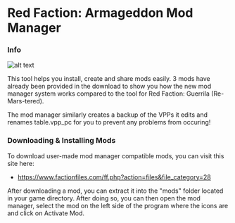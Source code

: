 # Red Faction: Armageddon Mod Manager

### Info

![alt text](https://i.imgur.com/3rNPPr2.png "First release picture")

This tool helps you install, create and share mods easily. 3 mods have already been provided in the download to show you how the new mod manager system works compared to the tool for Red Faction: Guerrila (Re-Mars-tered).

The mod manager similarly creates a backup of the VPPs it edits and renames table.vpp_pc for you to prevent any problems from occuring!

### Downloading & Installing Mods

To download user-made mod manager compatible mods, you can visit this site here:
* https://www.factionfiles.com/ff.php?action=files&file_category=28

After downloading a mod, you can extract it into the "mods" folder located in your game directory. After doing so, you can then open the mod manager, select the mod on the left side of the program where the icons are and click on Activate Mod.
